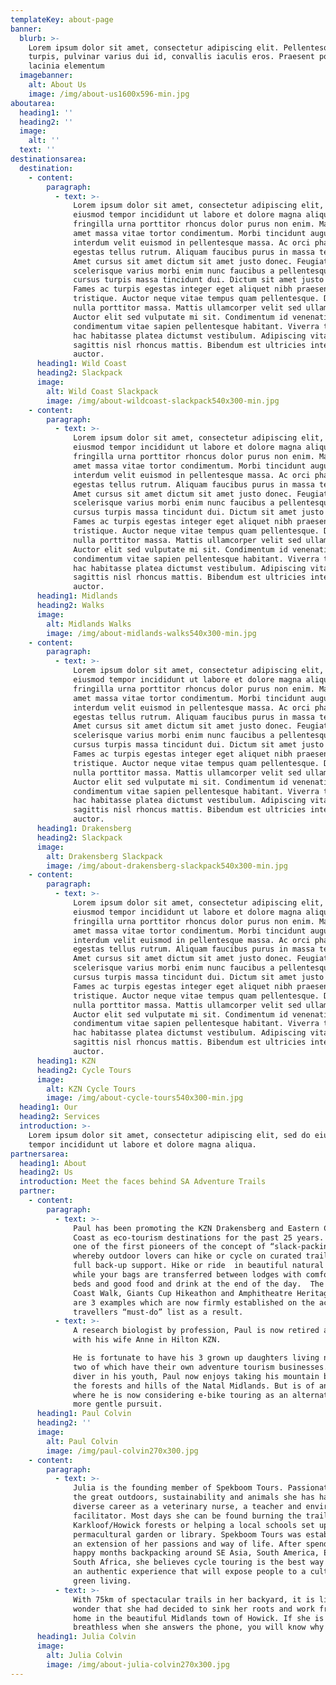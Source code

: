 ```yaml
---
templateKey: about-page
banner:
  blurb: >-
    Lorem ipsum dolor sit amet, consectetur adipiscing elit. Pellentesque dolor
    turpis, pulvinar varius dui id, convallis iaculis eros. Praesent porta
    lacinia elementum
  imagebanner:
    alt: About Us
    image: /img/about-us1600x596-min.jpg
aboutarea:
  heading1: ''
  heading2: ''
  image:
    alt: ''
  text: ''
destinationsarea:
  destination:
    - content:
        paragraph:
          - text: >-
              Lorem ipsum dolor sit amet, consectetur adipiscing elit, sed do
              eiusmod tempor incididunt ut labore et dolore magna aliqua. Magna
              fringilla urna porttitor rhoncus dolor purus non enim. Mauris sit
              amet massa vitae tortor condimentum. Morbi tincidunt augue
              interdum velit euismod in pellentesque massa. Ac orci phasellus
              egestas tellus rutrum. Aliquam faucibus purus in massa tempor nec.
              Amet cursus sit amet dictum sit amet justo donec. Feugiat
              scelerisque varius morbi enim nunc faucibus a pellentesque sit. In
              cursus turpis massa tincidunt dui. Dictum sit amet justo donec.
              Fames ac turpis egestas integer eget aliquet nibh praesent
              tristique. Auctor neque vitae tempus quam pellentesque. Diam quam
              nulla porttitor massa. Mattis ullamcorper velit sed ullamcorper.
              Auctor elit sed vulputate mi sit. Condimentum id venenatis a
              condimentum vitae sapien pellentesque habitant. Viverra tellus in
              hac habitasse platea dictumst vestibulum. Adipiscing vitae proin
              sagittis nisl rhoncus mattis. Bibendum est ultricies integer quis
              auctor.
      heading1: Wild Coast
      heading2: Slackpack
      image:
        alt: Wild Coast Slackpack
        image: /img/about-wildcoast-slackpack540x300-min.jpg
    - content:
        paragraph:
          - text: >-
              Lorem ipsum dolor sit amet, consectetur adipiscing elit, sed do
              eiusmod tempor incididunt ut labore et dolore magna aliqua. Magna
              fringilla urna porttitor rhoncus dolor purus non enim. Mauris sit
              amet massa vitae tortor condimentum. Morbi tincidunt augue
              interdum velit euismod in pellentesque massa. Ac orci phasellus
              egestas tellus rutrum. Aliquam faucibus purus in massa tempor nec.
              Amet cursus sit amet dictum sit amet justo donec. Feugiat
              scelerisque varius morbi enim nunc faucibus a pellentesque sit. In
              cursus turpis massa tincidunt dui. Dictum sit amet justo donec.
              Fames ac turpis egestas integer eget aliquet nibh praesent
              tristique. Auctor neque vitae tempus quam pellentesque. Diam quam
              nulla porttitor massa. Mattis ullamcorper velit sed ullamcorper.
              Auctor elit sed vulputate mi sit. Condimentum id venenatis a
              condimentum vitae sapien pellentesque habitant. Viverra tellus in
              hac habitasse platea dictumst vestibulum. Adipiscing vitae proin
              sagittis nisl rhoncus mattis. Bibendum est ultricies integer quis
              auctor.
      heading1: Midlands
      heading2: Walks
      image:
        alt: Midlands Walks
        image: /img/about-midlands-walks540x300-min.jpg
    - content:
        paragraph:
          - text: >-
              Lorem ipsum dolor sit amet, consectetur adipiscing elit, sed do
              eiusmod tempor incididunt ut labore et dolore magna aliqua. Magna
              fringilla urna porttitor rhoncus dolor purus non enim. Mauris sit
              amet massa vitae tortor condimentum. Morbi tincidunt augue
              interdum velit euismod in pellentesque massa. Ac orci phasellus
              egestas tellus rutrum. Aliquam faucibus purus in massa tempor nec.
              Amet cursus sit amet dictum sit amet justo donec. Feugiat
              scelerisque varius morbi enim nunc faucibus a pellentesque sit. In
              cursus turpis massa tincidunt dui. Dictum sit amet justo donec.
              Fames ac turpis egestas integer eget aliquet nibh praesent
              tristique. Auctor neque vitae tempus quam pellentesque. Diam quam
              nulla porttitor massa. Mattis ullamcorper velit sed ullamcorper.
              Auctor elit sed vulputate mi sit. Condimentum id venenatis a
              condimentum vitae sapien pellentesque habitant. Viverra tellus in
              hac habitasse platea dictumst vestibulum. Adipiscing vitae proin
              sagittis nisl rhoncus mattis. Bibendum est ultricies integer quis
              auctor.
      heading1: Drakensberg
      heading2: Slackpack
      image:
        alt: Drakensberg Slackpack
        image: /img/about-drakensberg-slackpack540x300-min.jpg
    - content:
        paragraph:
          - text: >-
              Lorem ipsum dolor sit amet, consectetur adipiscing elit, sed do
              eiusmod tempor incididunt ut labore et dolore magna aliqua. Magna
              fringilla urna porttitor rhoncus dolor purus non enim. Mauris sit
              amet massa vitae tortor condimentum. Morbi tincidunt augue
              interdum velit euismod in pellentesque massa. Ac orci phasellus
              egestas tellus rutrum. Aliquam faucibus purus in massa tempor nec.
              Amet cursus sit amet dictum sit amet justo donec. Feugiat
              scelerisque varius morbi enim nunc faucibus a pellentesque sit. In
              cursus turpis massa tincidunt dui. Dictum sit amet justo donec.
              Fames ac turpis egestas integer eget aliquet nibh praesent
              tristique. Auctor neque vitae tempus quam pellentesque. Diam quam
              nulla porttitor massa. Mattis ullamcorper velit sed ullamcorper.
              Auctor elit sed vulputate mi sit. Condimentum id venenatis a
              condimentum vitae sapien pellentesque habitant. Viverra tellus in
              hac habitasse platea dictumst vestibulum. Adipiscing vitae proin
              sagittis nisl rhoncus mattis. Bibendum est ultricies integer quis
              auctor.
      heading1: KZN
      heading2: Cycle Tours
      image:
        alt: KZN Cycle Tours
        image: /img/about-cycle-tours540x300-min.jpg
  heading1: Our
  heading2: Services
  introduction: >-
    Lorem ipsum dolor sit amet, consectetur adipiscing elit, sed do eiusmod
    tempor incididunt ut labore et dolore magna aliqua.
partnersarea:
  heading1: About
  heading2: Us
  introduction: Meet the faces behind SA Adventure Trails
  partner:
    - content:
        paragraph:
          - text: >-
              Paul has been promoting the KZN Drakensberg and Eastern Cape Wild
              Coast as eco-tourism destinations for the past 25 years.  He was
              one of the first pioneers of the concept of “slack-packing”,
              whereby outdoor lovers can hike or cycle on curated trails with
              full back-up support. Hike or ride  in beautiful natural scenery
              while your bags are transferred between lodges with comfortable
              beds and good food and drink at the end of the day.  The Wild
              Coast Walk, Giants Cup Hikeathon and Amphitheatre Heritage hike
              are 3 examples which are now firmly established on the active
              travellers “must-do” list as a result.
          - text: >-
              A research biologist by profession, Paul is now retired and living
              with his wife Anne in Hilton KZN.

              He is fortunate to have his 3 grown up daughters living nearby,
              two of which have their own adventure tourism businesses.  An avid
              diver in his youth, Paul now enjoys taking his mountain bike into
              the forests and hills of the Natal Midlands. But is of an age
              where he is now considering e-bike touring as an alternate and
              more gentle pursuit.
      heading1: Paul Colvin
      heading2: ''
      image:
        alt: Paul Colvin
        image: /img/paul-colvin270x300.jpg
    - content:
        paragraph:
          - text: >-
              Julia is the founding member of Spekboom Tours. Passionate about
              the great outdoors, sustainability and animals she has had a
              diverse career as a veterinary nurse, a teacher and environmental
              facilitator. Most days she can be found burning the trails of the
              Karkloof/Howick forests or helping a local schools set up a
              permacultural garden or library. Spekboom Tours was established as
              an extension of her passions and way of life. After spending many
              happy months backpacking around SE Asia, South America, Europe and
              South Africa, she believes cycle touring is the best way to have
              an authentic experience that will expose people to a culture of
              green living.
          - text: >-
              With 75km of spectacular trails in her backyard, it is little
              wonder that she had decided to sink her roots and work from her
              home in the beautiful Midlands town of Howick. If she is a little
              breathless when she answers the phone, you will know why!!
      heading1: Julia Colvin
      image:
        alt: Julia Colvin
        image: /img/about-julia-colvin270x300.jpg
---
```



